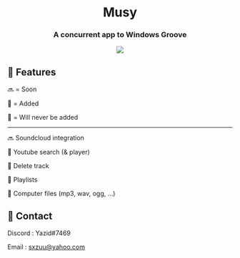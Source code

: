 <div align="center">


  <h1>Musy</h1>
  <h3>
    A concurrent app to Windows Groove
  </h3>
  <img src="https://i.imgur.com/NViAqds.png">
</div>


<!-- Features -->
## :dart: Features


🔜 = Soon

💚 = Added

🚫 = Will never be added

-------------------------

🔜 Soundcloud integration

💚 Youtube search (& player)

💚 Delete track
  
💚 Playlists
  
💚 Computer files (mp3, wav, ogg, ...)


<!-- Contact -->
## :handshake: Contact

Discord : Yazid#7469 

Email :
 sxzuu@yahoo.com 
